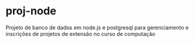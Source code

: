 # proj-node
Projeto de banco de dados em node.js e postgresql para gerenciamento e inscrições de projetos de extensão no curso de computação
